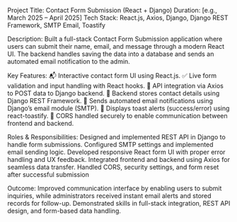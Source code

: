 Project Title: Contact Form Submission (React + Django)
Duration: [e.g., March 2025 – April 2025]
Tech Stack: React.js, Axios, Django, Django REST Framework, SMTP Email, Toastify


Description:
Built a full-stack Contact Form Submission application where users can submit their name, email, and message through a modern React UI. 
The backend handles saving the data into a database and sends an automated email notification to the admin.

Key Features:
📬 Interactive contact form UI using React.js.
✅ Live form validation and input handling with React hooks.
🔗 API integration via Axios to POST data to Django backend.
💾 Backend stores contact details using Django REST Framework.
📧 Sends automated email notifications using Django’s email module (SMTP).
🎉 Displays toast alerts (success/error) using react-toastify.
🔐 CORS handled securely to enable communication between frontend and backend.

Roles & Responsibilities:
Designed and implemented REST API in Django to handle form submissions.
Configured SMTP settings and implemented email sending logic.
Developed responsive React form UI with proper error handling and UX feedback.
Integrated frontend and backend using Axios for seamless data transfer.
Handled CORS, security settings, and form reset after successful submission


Outcome:
Improved communication interface by enabling users to submit inquiries, while administrators received instant email alerts and stored records for follow-up. 
Demonstrated skills in full-stack integration, REST API design, and form-based data handling.
